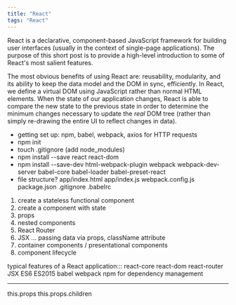 ```yaml
---
title: "React"
tags: "React"
---
```


React is a declarative, component-based JavaScript framework for building user interfaces (usually in the context of single-page applications). The purpose of this short post is to provide a high-level introduction to some of React's most salient features.

The most obvious benefits of using React are: reusability, modularity, and its ability to keep the data model and the DOM in sync, efficiently. In React, we define a virtual DOM using JavaScript rather than normal HTML elements. When the state of our application changes, React is able to compare the new state to the previous state in order to determine the minimum changes necessary to update the *real* DOM tree (rather than simply re-drawing the entire UI to reflect changes in data).


<script src="https://gist.github.com/jeffreysbrother/38e26da329e7865b7d8051ca2e30e169.js"></script>

- getting set up: npm, babel, webpack, axios for HTTP requests
- npm init
- touch .gitignore (add node_modules)
- npm install --save react react-dom
- npm install --save-dev html-webpack-plugin webpack webpack-dev-server babel-core babel-loader babel-preset-react
- file structure?
  app/index.html
  app/index.js
  webpack.config.js
  package.json
  .gitignore
  .babelrc

1. create a stateless functional component
2. create a component with state
3. props
4. nested components
5. React Router
6. JSX ... passing data via props, className attribute
7. container components / presentational components
8. component lifecycle

typical features of a React application:::
react-core
react-dom
react-router
JSX
ES6
ES2015
babel
webpack
npm for dependency management

-- -- -- --

this.props
this.props.children

